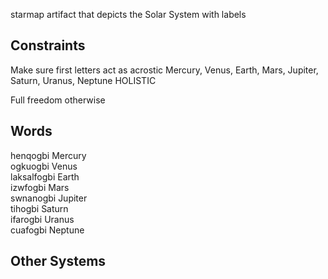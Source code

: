 starmap artifact that depicts the Solar System with labels

## Constraints

Make sure first letters act as acrostic
Mercury, Venus, Earth, Mars, Jupiter, Saturn, Uranus, Neptune
HOLISTIC

Full freedom otherwise

## Words

henqogbi Mercury  
ogkuogbi Venus  
laksalfogbi Earth  
izwfogbi Mars  
swnanogbi Jupiter  
tihogbi Saturn  
ifarogbi Uranus  
cuafogbi Neptune  

## Other Systems
